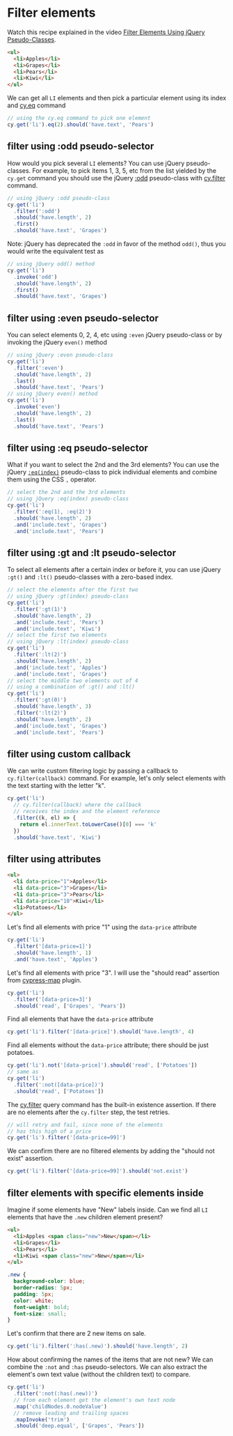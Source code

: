# Filter elements

<!-- fiddle Filter elements using jQuery pseudo-classes -->

Watch this recipe explained in the video [Filter Elements Using jQuery Pseudo-Classes](https://youtu.be/ro3RPgNGw4g).

```html
<ul>
  <li>Apples</li>
  <li>Grapes</li>
  <li>Pears</li>
  <li>Kiwi</li>
</ul>
```

We can get all `LI` elements and then pick a particular element using its index and [cy.eq](https://on.cypress.io/eq) command

```js
// using the cy.eq command to pick one element
cy.get('li').eq(2).should('have.text', 'Pears')
```

## filter using :odd pseudo-selector

How would you pick several `LI` elements? You can use jQuery pseudo-classes. For example, to pick items 1, 3, 5, etc from the list yielded by the `cy.get` command you should use the jQuery [:odd](https://api.jquery.com/odd-selector/) pseudo-class with [cy.filter](https://on.cypress.io/filter) command.

```js
// using jQuery :odd pseudo-class
cy.get('li')
  .filter(':odd')
  .should('have.length', 2)
  .first()
  .should('have.text', 'Grapes')
```

Note: jQuery has deprecated the `:odd` in favor of the method `odd()`, thus you would write the equivalent test as

```js
// using jQuery odd() method
cy.get('li')
  .invoke('odd')
  .should('have.length', 2)
  .first()
  .should('have.text', 'Grapes')
```

## filter using :even pseudo-selector

You can select elements 0, 2, 4, etc using `:even` jQuery pseudo-class or by invoking the jQuery `even()` method

```js
// using jQuery :even pseudo-class
cy.get('li')
  .filter(':even')
  .should('have.length', 2)
  .last()
  .should('have.text', 'Pears')
// using jQuery even() method
cy.get('li')
  .invoke('even')
  .should('have.length', 2)
  .last()
  .should('have.text', 'Pears')
```

## filter using :eq pseudo-selector

What if you want to select the 2nd and the 3rd elements? You can use the jQuery [`:eq(index)`](https://api.jquery.com/eq-selector/) pseudo-class to pick individual elements and combine them using the CSS `,` operator.

```js
// select the 2nd and the 3rd elements
// using jQuery :eq(index) pseudo-class
cy.get('li')
  .filter(':eq(1), :eq(2)')
  .should('have.length', 2)
  .and('include.text', 'Grapes')
  .and('include.text', 'Pears')
```

## filter using :gt and :lt pseudo-selector

To select all elements after a certain index or before it, you can use jQuery `:gt()` and `:lt()` pseudo-classes with a zero-based index.

```js
// select the elements after the first two
// using jQuery :gt(index) pseudo-class
cy.get('li')
  .filter(':gt(1)')
  .should('have.length', 2)
  .and('include.text', 'Pears')
  .and('include.text', 'Kiwi')
// select the first two elements
// using jQuery :lt(index) pseudo-class
cy.get('li')
  .filter(':lt(2)')
  .should('have.length', 2)
  .and('include.text', 'Apples')
  .and('include.text', 'Grapes')
// select the middle two elements out of 4
// using a combination of :gt() and :lt()
cy.get('li')
  .filter(':gt(0)')
  .should('have.length', 3)
  .filter(':lt(2)')
  .should('have.length', 2)
  .and('include.text', 'Grapes')
  .and('include.text', 'Pears')
```

## filter using custom callback

We can write custom filtering logic by passing a callback to `cy.filter(callback)` command. For example, let's only select elements with the text starting with the letter "k".

```js
cy.get('li')
  // cy.filter(callback) where the callback
  // receives the index and the element reference
  .filter((k, el) => {
    return el.innerText.toLowerCase()[0] === 'k'
  })
  .should('have.text', 'Kiwi')
```

<!-- fiddle.end -->

## filter using attributes

<!-- fiddle Filter elements using an attribute value -->

```html
<ul>
  <li data-price="1">Apples</li>
  <li data-price="3">Grapes</li>
  <li data-price="3">Pears</li>
  <li data-price="10">Kiwi</li>
  <li>Potatoes</li>
</ul>
```

Let's find all elements with price "1" using the `data-price` attribute

```js
cy.get('li')
  .filter('[data-price=1]')
  .should('have.length', 1)
  .and('have.text', 'Apples')
```

Let's find all elements with price "3". I will use the "should read" assertion from [cypress-map](https://github.com/bahmutov/cypress-map) plugin.

```js
cy.get('li')
  .filter('[data-price=3]')
  .should('read', ['Grapes', 'Pears'])
```

Find all elements that have the `data-price` attribute

```js
cy.get('li').filter('[data-price]').should('have.length', 4)
```

Find all elements without the `data-price` attribute; there should be just potatoes.

```js
cy.get('li').not('[data-price]').should('read', ['Potatoes'])
// same as
cy.get('li')
  .filter(':not([data-price])')
  .should('read', ['Potatoes'])
```

The [cy.filter](https://on.cypress.io/filter) query command has the built-in existence assertion. If there are no elements after the `cy.filter` step, the test retries.

```js skip
// will retry and fail, since none of the elements
// has this high of a price
cy.get('li').filter('[data-price=99]')
```

We can confirm there are no filtered elements by adding the "should not exist" assertion.

```js
cy.get('li').filter('[data-price=99]').should('not.exist')
```

<!-- fiddle.end -->

## filter elements with specific elements inside

<!-- fiddle Filter elements by elements inside -->

Imagine if some elements have "New" labels inside. Can we find all `LI` elements that have the `.new` children element present?

```html
<ul>
  <li>Apples <span class="new">New</span></li>
  <li>Grapes</li>
  <li>Pears</li>
  <li>Kiwi <span class="new">New</span></li>
</ul>
```

```css hide
.new {
  background-color: blue;
  border-radius: 5px;
  padding: 5px;
  color: white;
  font-weight: bold;
  font-size: small;
}
```

Let's confirm that there are 2 new items on sale.

```js
cy.get('li').filter(':has(.new)').should('have.length', 2)
```

How about confirming the names of the items that are not new? We can combine the `:not` and `:has` pseudo-selectors. We can also extract the element's own text value (without the children text) to compare.

```js
cy.get('li')
  .filter(':not(:has(.new))')
  // from each element get the element's own text node
  .map('childNodes.0.nodeValue')
  // remove leading and trailing spaces
  .mapInvoke('trim')
  .should('deep.equal', ['Grapes', 'Pears'])
```

<!-- fiddle.end -->
